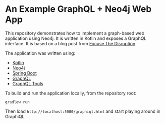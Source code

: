 # An Example GraphQL + Neo4j Web App 

This repository demonstrates how to implement a graph-based web application using Neo4j. It is written in Kotlin and exposes a GraphQL interface. It is based on a blog post from [Excuse The Disruption](http://excusethedisruption.com/secret-sauce-web-app-kotlin-neo4j-graphql/)

The application was written using:

- [Kotlin](https://kotlinlang.org/)
- [Neo4j](https://neo4j.com/)
- [Spring Boot](https://projects.spring.io/spring-boot/)
- [GraphQL](http://graphql.org/)
- [GraphQL Tools](https://github.com/graphql-java/graphql-java-tools)

To build and run the application locally, from the repository root:
```
gradlew run
```

Then load `http://localhost:5000/graphiql.html` and start playing around in GraphiQL
